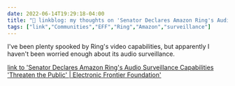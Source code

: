 ```yaml
---
date: 2022-06-14T19:29:18-04:00
title: "🔗 linkblog: my thoughts on 'Senator Declares Amazon Ring's Audio Surveillance Capabilities 'Threaten the Public' | Electronic Frontier Foundation'"
tags: ["link","Communities","EFF","Ring","Amazon","surveillance"]
---
```

I've been plenty spooked by Ring's video capabilities, but apparently I haven't been worried enough about its audio surveillance.
 

[link to 'Senator Declares Amazon Ring's Audio Surveillance Capabilities 'Threaten the Public' | Electronic Frontier Foundation'](https://www.eff.org/deeplinks/2022/06/senator-declares-concern-about-amazon-rings-audio-surveillance-capabilities)
